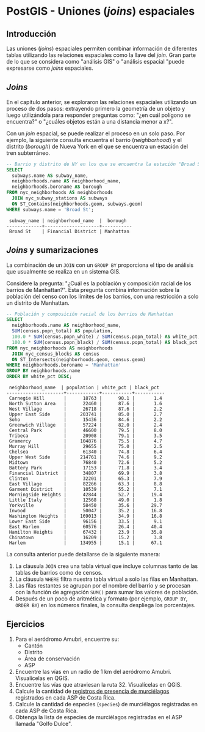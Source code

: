 # PostGIS - Uniones (*joins*) espaciales

## Introducción
Las uniones (*joins*) espaciales permiten combinar información de diferentes tablas utilizando las relaciones espaciales como la llave del *join*. Gran parte de lo que se considera como "análisis GIS" o "análisis espacial "puede expresarse como *joins* espaciales.


## *Joins*
En el capítulo anterior, se exploraron las relaciones espaciales utilizando un proceso de dos pasos: extrayendo primero la geometría de un objeto y luego utilizándola para responder preguntas como: "¿en cuál polígono se encuentra?" o "¿cuáles objetos están a una distancia menor a x?".

Con un *join* espacial, se puede realizar el proceso en un solo paso. Por ejemplo, la siguiente consulta encuentra el barrio (*neighborhood*) y el distrito (*borough*) de Nueva York en el que se encuentra un estación del tren subterráneo.

```sql
-- Barrio y distrito de NY en los que se encuentra la estación "Broad St"
SELECT
  subways.name AS subway_name,
  neighborhoods.name AS neighborhood_name,
  neighborhoods.boroname AS borough
FROM nyc_neighborhoods AS neighborhoods
  JOIN nyc_subway_stations AS subways 
  ON ST_Contains(neighborhoods.geom, subways.geom)
WHERE subways.name = 'Broad St';
```

```
 subway_name | neighborhood_name  |  borough
-------------+--------------------+-----------
 Broad St    | Financial District | Manhattan
```

## *Joins* y sumarizaciones
La combinación de un `JOIN` con un `GROUP BY` proporciona el tipo de análisis que usualmente se realiza en un sistema GIS.

Considere la pregunta: "¿Cuál es la población y composición racial de los barrios de Manhattan?". Esta pregunta combina información sobre la población del censo con los límites de los barrios, con una restricción a solo un distrito de Manhattan.

```sql
-- Población y composición racial de los barrios de Manhattan
SELECT
  neighborhoods.name AS neighborhood_name,
  SUM(census.popn_total) AS population,
  100.0 * SUM(census.popn_white) / SUM(census.popn_total) AS white_pct,
  100.0 * SUM(census.popn_black) / SUM(census.popn_total) AS black_pct
FROM nyc_neighborhoods AS neighborhoods
  JOIN nyc_census_blocks AS census
  ON ST_Intersects(neighborhoods.geom, census.geom)
WHERE neighborhoods.boroname = 'Manhattan'
GROUP BY neighborhoods.name
ORDER BY white_pct DESC;
```

```
 neighborhood_name  | population | white_pct | black_pct
---------------------+------------+-----------+-----------
 Carnegie Hill       |      18763 |      90.1 |       1.4
 North Sutton Area   |      22460 |      87.6 |       1.6
 West Village        |      26718 |      87.6 |       2.2
 Upper East Side     |     203741 |      85.0 |       2.7
 Soho                |      15436 |      84.6 |       2.2
 Greenwich Village   |      57224 |      82.0 |       2.4
 Central Park        |      46600 |      79.5 |       8.0
 Tribeca             |      20908 |      79.1 |       3.5
 Gramercy            |     104876 |      75.5 |       4.7
 Murray Hill         |      29655 |      75.0 |       2.5
 Chelsea             |      61340 |      74.8 |       6.4
 Upper West Side     |     214761 |      74.6 |       9.2
 Midtown             |      76840 |      72.6 |       5.2
 Battery Park        |      17153 |      71.8 |       3.4
 Financial District  |      34807 |      69.9 |       3.8
 Clinton             |      32201 |      65.3 |       7.9
 East Village        |      82266 |      63.3 |       8.8
 Garment District    |      10539 |      55.2 |       7.1
 Morningside Heights |      42844 |      52.7 |      19.4
 Little Italy        |      12568 |      49.0 |       1.8
 Yorkville           |      58450 |      35.6 |      29.7
 Inwood              |      50047 |      35.2 |      16.8
 Washington Heights  |     169013 |      34.9 |      16.8
 Lower East Side     |      96156 |      33.5 |       9.1
 East Harlem         |      60576 |      26.4 |      40.4
 Hamilton Heights    |      67432 |      23.9 |      35.8
 Chinatown           |      16209 |      15.2 |       3.8
 Harlem              |     134955 |      15.1 |      67.1
```

La consulta anterior puede detallarse de la siguiente manera:

1. La cláusula `JOIN` crea una tabla virtual que incluye columnas tanto de las tablas de barrios como de censos.
2. La cláusula `WHERE` filtra nuestra tabla virtual a solo las filas en Manhattan.
3. Las filas restantes se agrupan por el nombre del barrio y se procesan con la función de agregación `SUM()` para sumar los valores de población.
4. Después de un poco de aritmética y formato (por ejemplo, `GROUP BY`, `ORDER BY`) en los números finales, la consulta despliega los porcentajes.

## Ejercicios
1. Para el aeródromo Amubri, encuentre su:
    - Cantón
    - Distrito
    - Área de conservación
    - ASP
2. Encuentre las vías en un radio de 1 km del aeródromo Amubri. Visualícelas en QGIS.
3. Encuentre las vías que atraviesan la ruta 32. Visualícelas en QGIS.
4. Calcule la cantidad de [registros de presencia de murciélagos](https://doi.org/10.15468/dl.g5ce3g) registrados en cada ASP de Costa Rica.
5. Calcule la cantidad de especies (`species`) de murciélagos registradas en cada ASP de Costa Rica.
6. Obtenga la lista de especies de murciélagos registradas en el ASP llamada "Golfo Dulce".